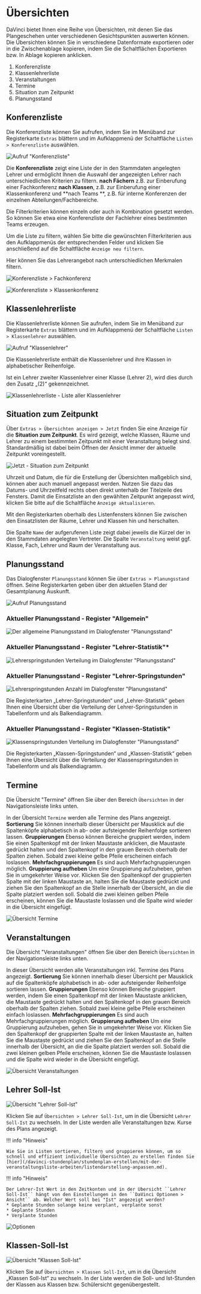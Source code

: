 # Übersichten

DaVinci bietet Ihnen eine Reihe von Übersichten, mit denen Sie das Plangeschehen unter verschiedenen Gesichtspunkten auswerten können. Die Übersichten können Sie in verschiedene Datenformate exportieren oder in die Zwischenablage kopieren, indem Sie die Schaltflächen Exportieren bzw. In Ablage kopieren anklicken.

1. Konferenzliste
2. Klassenlehrerliste
3. Veranstaltungen
4. Termine
5. Situation zum Zeitpunkt
6. Planungsstand

## Konferenzliste

Die Konferenzliste können Sie aufrufen, indem Sie im Menüband zur Registerkarte ``Extras`` blättern und im Aufklappmenü der Schaltfläche ``Listen > Konferenzliste`` auswählen.  

![Aufruf "Konferenzliste"](/assets/images/Listen.png)

Die **Konferenzliste** zeigt eine Liste der in den Stammdaten angelegten Lehrer und ermöglicht Ihnen die Auswahl der angezeigten Lehrer nach unterschiedlichen Kriterien zu filtern.
**nach Fächern** z.B. zur Einberufung einer Fachkonferenz
**nach Klassen**, z.B. zur Einberufung einer Klassenkonferenz und
**nach Teams **, z.B. für interne Konferenzen der einzelnen Abteilungen/Fachbereiche.

Die Filterkriterien können einzeln oder auch in Kombination gesetzt werden. So können Sie etwa eine Konferenzliste der Fachlehrer eines bestimmten Teams erzeugen.  

Um die Liste zu filtern, wählen Sie bitte die gewünschten Filterkriterien aus den Aufklappmenüs der entsprechenden Felder und klicken Sie anschließend  auf die Schaltfläche ``Anzeige neu filtern``.

Hier können Sie das Lehrerangebot nach unterschiedlichen Merkmalen filtern.

![Konferenzliste > Fachkonferenz](/assets/images/Fachkonferenz.png)

![Konferenzliste > Klassenkonferenz](/assets/images/Klassenkonferenz.png)

## Klassenlehrerliste

Die Klassenlehrerliste können Sie aufrufen, indem Sie im Menüband zur Registerkarte ``Extras`` blättern und im Aufklappmenü der Schaltfläche ``Listen > Klassenlehrer`` auswählen.

![Aufruf "Klassenlehrer"](/assets/images/Listen01.png)

Die Klassenlehrerliste enthält die Klassenlehrer und ihre Klassen in alphabetischer Reihenfolge.

Ist ein Lehrer zweiter Klassenlehrer einer Klasse (Lehrer 2), wird dies durch den Zusatz „(2)“ gekennzeichnet.

![Klassenlehrerliste - Liste aller Klassenlehrer](/assets/images/Klassenlehrerliste.png)

## Situation zum Zeitpunkt

Über ``Extras > Übersichten anzeigen > Jetzt`` finden Sie eine Anzeige für die **Situation zum Zeitpunkt**. Es wird gezeigt, welche Klassen, Räume und Lehrer zu einem bestimmten Zeitpunkt mit einer Veranstaltung belegt sind. Standardmäßig ist dabei beim Öffnen der Ansicht immer der aktuelle Zeitpunkt voreingestellt.

![Jetzt - Situation zum Zeitpunkt](/assets/images/SituationZumZeitpunkt.png)

Uhrzeit und Datum, die für die Erstellung der Übersichten maßgeblich sind, können aber auch manuell angepasst werden. Nutzen Sie dazu das Datums- und Uhrzeitfeld rechts oben direkt unterhalb der Titelzeile des Fensters. Damit die Einsatzliste an den gewählten Zeitpunkt angepasst wird, klicken Sie bitte auf die Schaltfläche ``Anzeige aktualisieren``.

Mit den Registerkarten oberhalb des Listenfensters können Sie zwischen den Einsatzlisten der Räume, Lehrer und Klassen hin und herschalten.

Die Spalte ``Name`` der aufgerufenen Liste zeigt dabei jeweils die Kürzel der in den Stammdaten angelegten Vertreter.  Die Spalte ``Veranstaltung`` weist ggf. Klasse, Fach, Lehrer und Raum der Veranstaltung aus.

## Planungsstand

Das Dialogfenster ``Planungsstand`` können Sie über ``Extras > Planungsstand`` öffnen. Seine Registerkarten geben über den aktuellen Stand der Gesamtplanung Auskunft.

![Aufruf Planungsstand](/assets/images/Planungsstand.png)

### Aktueller Planungsstand - Register "Allgemein"

![Der allgemeine Planungsstand im Dialogfenster "Planungsstand"](/assets/images/Planungsstand01.png)

### Aktueller Planungsstand - Register "Lehrer-Statistik"*

![Lehrerspringstunden Verteilung im Dialogfenster "Planungsstand"](/assets/images/Planungsstand02.png)

### Aktueller Planungsstand - Register "Lehrer-Springstunden"

![Lehrerspringstunden Anzahl im Dialogfenster "Planungsstand"](/assets/images/Planungsstand03.png)

Die Registerkarten „Lehrer-Springstunden“ und „Lehrer-Statistik“ geben Ihnen eine Übersicht über die Verteilung der Lehrer-Springstunden in Tabellenform und als Balkendiagramm.

### Aktueller Planungsstand - Register "Klassen-Statistik"

![Klassenspringstunden Verteilung im Dialogfenster "Planungsstand"](/assets/images/Planungsstand04.png)

Die Registerkarten „Klassen-Springstunden“ und „Klassen-Statistik“ geben Ihnen eine Übersicht über die Verteilung der Klassenspringstunden in Tabellenform und als Balkendiagramm.

## Termine

Die Übersicht "Termine" öffnen Sie über den Bereich ``Übersichten`` in der Navigationsleiste links unten.

In der Übersicht  ``Termine`` werden alle  Termine des Plans angezeigt.
**Sortierung** Sie können innerhalb dieser Übersicht per Mausklick auf die Spaltenköpfe alphabetisch in ab- oder aufsteigender Reihenfolge sortieren lassen.
**Gruppierungen** Ebenso können Bereiche gruppiert werden, indem Sie einen Spaltenkopf mit der linken Maustaste anklicken, die Maustaste gedrückt halten und den Spaltenkopf in den grauen Bereich oberhalb der Spalten ziehen. Sobald zwei kleine gelbe Pfeile erscheinen einfach loslassen.
**Mehrfachgruppierungen** Es sind auch Mehrfachgruppierungen möglich.
**Gruppierung aufheben** Um eine Gruppierung aufzuheben, gehen Sie in umgekehrter Weise vor. Klicken Sie den Spaltenkopf der gruppierten Spalte mit der linken Maustaste an, halten Sie die Maustaste gedrückt und ziehen Sie den Spaltenkopf an die Stelle innerhalb der Übersicht, an die die Spalte platziert werden soll. Sobald die zwei kleinen gelben Pfeile erscheinen, können Sie die Maustaste loslassen und die Spalte wird wieder in die Übersicht eingefügt.

![Übersicht Termine](/assets/images/ÜbersichtTermine.png)  

## Veranstaltungen

Die Übersicht "Veranstaltungen" öffnen Sie über den Bereich ``Übersichten`` in der Navigationsleiste links unten.

In dieser Übersicht  werden alle Veranstaltungen inkl. Termine des Plans angezeigt.
**Sortierung** Sie können innerhalb dieser Übersicht per Mausklick auf die Spaltenköpfe alphabetisch in ab- oder aufsteigender Reihenfolge sortieren lassen.
**Gruppierungen** Ebenso können Bereiche gruppiert werden, indem Sie einen Spaltenkopf mit der linken Maustaste anklicken, die Maustaste gedrückt halten und den Spaltenkopf in den grauen Bereich oberhalb der Spalten ziehen. Sobald zwei kleine gelbe Pfeile erscheinen einfach loslassen.
**Mehrfachgruppierungen** Es sind auch Mehrfachgruppierungen möglich.
**Gruppierung aufheben** Um eine Gruppierung aufzuheben, gehen Sie in umgekehrter Weise vor. Klicken Sie den Spaltenkopf der gruppierten Spalte mit der linken Maustaste an, halten Sie die Maustaste gedrückt und ziehen Sie den Spaltenkopf an die Stelle innerhalb der Übersicht, an die die Spalte platziert werden soll. Sobald die zwei kleinen gelben Pfeile erscheinen, können Sie die Maustaste loslassen und die Spalte wird wieder in die Übersicht eingefügt.

![Übersicht Veranstaltungen](/assets/images/ÜbersichtVeranstaltungen.png)

## Lehrer Soll-Ist

![Übersicht "Lehrer Soll-Ist"](/assets/images/Lehrer-Soll-Ist.png)

Klicken Sie auf ``Übersichten > Lehrer Soll-Ist``, um in die Übersicht ``Lehrer Soll-Ist`` zu wechseln. In der Liste werden alle Veranstaltungen bzw. Kurse des Plans angezeigt.

!!! info "Hinweis"

    Wie Sie in Listen sortieren, filtern und gruppieren können, um so schnell und effizient individuelle Übersichten zu erstellen finden Sie [hier](/davinci-stundenplan/stundenplan-erstellen/mit-der-veranstaltungsliste-arbeiten/listendarstellung-anpassen.md).


!!! info "Hinweis"

    Der Lehrer-Ist Wert in den Zeitkonten und in der Übersicht ``Lehrer Soll-Ist`` hängt von den Einstellungen in den ``DaVinci Optionen > Ansicht`` ab. Welcher Wert soll bei "Ist" angezeigt werden?
    * Geplante Stunden solange keine verplant, verplante sonst
    * Geplante Stunden
    * Verplante Stunden

![Optionen](/assets/images/DAV.Optionen.Ansicht.png)

## Klassen-Soll-Ist

![Übersicht "Klassen Soll-Ist"](/assets/images/Klassen-Soll-Ist.png)

Klicken Sie auf ``Übersichten > Klassen Soll-Ist``, um in die Übersicht „Klassen Soll-Ist“ zu wechseln. In der Liste werden die Soll- und Ist-Stunden der Klassen aus Klassen bzw. Schülersicht gegenübergestellt.
